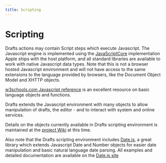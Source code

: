 ```yaml
---
title: Scripting
---
```

# Scripting

Drafts actions may contain Script steps which execute Javascript. The Javascript engine is implemented using the [JavaScriptCore](https://developer.apple.com/documentation/javascriptcore) implementation Apple ships with the host platform, and all standard libraries are available to work with native Javascript data types.  Note that this is not a browser hosted Javascript environment and will not have access to the same extensions to the language provided by browsers, like the Document Object Model and XHTTP objects.

[w3schools.com Javascript reference](https://www.w3schools.com/jsref/default.asp) is an excellent resource on basic language objects and functions.

Drafts extends the Javascript environment with many objects to allow manipulation of drafts, the editor - and to interact with system and online services.

Details on the objects currently available in Drafts scripting environment is maintained at the [project Wiki](https://github.com/agiletortoise/drafts-documentation/wiki) at this time.

Also note that the Drafts scripting environment includes [Date.js](http://datejs.com), a great library which extends Javascript Date and Number objects for easier date manipulation and basic natural language date parsing. All examples and detailed documentation are available on the [Date.js site](http://datejs.com)
